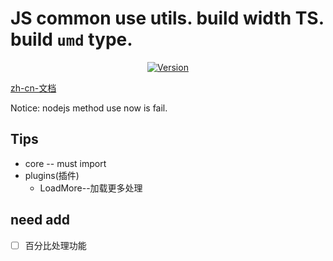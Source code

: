# JS common use utils. build width TS. build `umd` type.

<p align="center">
  <a href="https://www.npmjs.com/package/js-utils-helper"><img src="https://img.shields.io/npm/v/js-utils-helper.svg" alt="Version"></a>
</p>

[zh-cn-文档](./README_zh-cn.md)

Notice: nodejs method use now is fail.

## Tips

+ core -- must import
+ plugins(插件)
  + LoadMore--加载更多处理
  
 
## need add
+ [ ] 百分比处理功能
